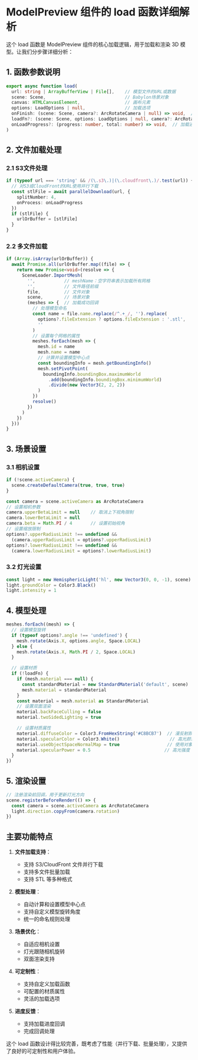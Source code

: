 # ModelPreview 组件的 load 函数详细解析

这个 load 函数是 ModelPreview 组件的核心加载逻辑，用于加载和渲染 3D 模型。让我们分步骤详细分析：

## 1. 函数参数说明

```typescript
export async function load(
  url: string | ArrayBufferView | File[],    // 模型文件的URL或数据
  scene: Scene,                              // Babylon场景对象
  canvas: HTMLCanvasElement,                 // 画布元素
  options: LoadOptions | null,               // 加载选项
  onFinish: (scene: Scene, camera?: ArcRotateCamera | null) => void,  // 加载完成回调
  loadFn?: (scene: Scene, options: LoadOptions | null, camera?: ArcRotateCamera) => void,  // 自定义加载函数
  onLoadProgress?: (progress: number, total: number) => void,  // 加载进度回调
)
```

## 2. 文件加载处理

### 2.1 S3文件处理
```typescript
if (typeof url === 'string' && /(\.s3\.)|(\.cloudfront\.)/.test(url)) {
  // 对S3或CloudFront的URL使用并行下载
  const stlFile = await parallelDownload(url, { 
    splitNumber: 4, 
    onProcess: onLoadProgress 
  })
  if (stlFile) {
    urlOrBuffer = [stlFile]
  }
}
```

### 2.2 多文件加载
```typescript
if (Array.isArray(urlOrBuffer)) {
  await Promise.all(urlOrBuffer.map((file) => {
    return new Promise<void>(resolve => {
      SceneLoader.ImportMesh(
        '',           // meshName：空字符串表示加载所有网格
        '',           // 文件路径前缀
        file,         // 文件对象
        scene,        // 场景对象
        (meshes => {  // 加载成功回调
          // 处理模型命名
          const name = file.name.replace(/^.+_/, '').replace(
            options?.fileExtension ? options.fileExtension : '.stl', 
            ''
          )
          // 设置每个网格的属性
          meshes.forEach(mesh => {
            mesh.id = name
            mesh.name = name
            // 计算并设置模型中心点
            const boundingInfo = mesh.getBoundingInfo()
            mesh.setPivotPoint(
              boundingInfo.boundingBox.maximumWorld
                .add(boundingInfo.boundingBox.minimumWorld)
                .divide(new Vector3(2, 2, 2))
            )
          })
          resolve()
        })
      )
    })
  }))
}
```

## 3. 场景设置

### 3.1 相机设置
```typescript
if (!scene.activeCamera) {
  scene.createDefaultCamera(true, true, true)
}

const camera = scene.activeCamera as ArcRotateCamera
// 设置相机参数
camera.upperBetaLimit = null    // 取消上下视角限制
camera.lowerBetaLimit = null
camera.beta = Math.PI / 4       // 设置初始视角
// 设置缩放限制
options?.upperRadiusLimit !== undefined &&
  (camera.upperRadiusLimit = options?.upperRadiusLimit)
options?.lowerRadiusLimit !== undefined &&
  (camera.lowerRadiusLimit = options?.lowerRadiusLimit)
```

### 3.2 灯光设置
```typescript
const light = new HemisphericLight('hl', new Vector3(0, 0, -1), scene)
light.groundColor = Color3.Black()
light.intensity = 1
```

## 4. 模型处理

```typescript
meshes.forEach((mesh) => {
  // 设置模型旋转
  if (typeof options?.angle !== 'undefined') {
    mesh.rotate(Axis.X, options.angle, Space.LOCAL)
  } else {
    mesh.rotate(Axis.X, Math.PI / 2, Space.LOCAL)
  }

  // 设置材质
  if (!loadFn) {
    if (mesh.material === null) {
      const standardMaterial = new StandardMaterial('default', scene)
      mesh.material = standardMaterial
    }
    const material = mesh.material as StandardMaterial
    // 设置双面渲染
    material.backFaceCulling = false
    material.twoSidedLighting = true

    // 设置材质属性
    material.diffuseColor = Color3.FromHexString('#C8BCB7')  // 漫反射颜色
    material.specularColor = Color3.White()                   // 高光颜色
    material.useObjectSpaceNormalMap = true                  // 使用对象空间法线贴图
    material.specularPower = 0.5                            // 高光强度
  }
})
```

## 5. 渲染设置

```typescript
// 注册渲染前回调，用于更新灯光方向
scene.registerBeforeRender(() => {
  const camera = scene.activeCamera as ArcRotateCamera
  light.direction.copyFrom(camera.rotation)
})
```

## 主要功能特点

1. **文件加载支持**：
   - 支持 S3/CloudFront 文件并行下载
   - 支持多文件批量加载
   - 支持 STL 等多种格式

2. **模型处理**：
   - 自动计算和设置模型中心点
   - 支持自定义模型旋转角度
   - 统一的命名规则处理

3. **场景优化**：
   - 自适应相机设置
   - 灯光跟随相机旋转
   - 双面渲染支持

4. **可定制性**：
   - 支持自定义加载函数
   - 可配置的材质属性
   - 灵活的加载选项

5. **进度反馈**：
   - 支持加载进度回调
   - 完成回调处理

这个 load 函数设计得比较完善，既考虑了性能（并行下载、批量处理），又提供了良好的可定制性和用户体验。
